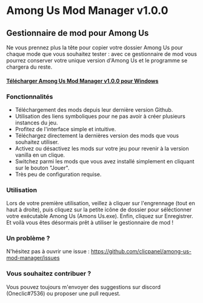 # Among Us Mod Manager v1.0.0
## Gestionnaire de mod pour Among Us
Ne vous prennez plus la tête pour copier votre dossier Among Us pour chaque mode que vous souhaitez tester : avec ce gestionnaire de mod vous pourrez conserver votre unique version d'Among Us et le programme se chargera du reste.

#### [Télécharger Among Us Mod Manager v1.0.0 pour Windows](https://github.com/clicpanel/among-us-mod-manager/releases/download/v1.0.1/Among.Us.Mod.Manager.Installer.exe)

### Fonctionnalités
- Téléchargement des mods depuis leur dernière version Github.
- Utilisation des liens symboliques pour ne pas avoir à créer plusieurs instances du jeu.
- Profitez de l'interface simple et intuitive.
- Téléchargez directement la dernières version des mods que vous souhaitez utiliser.
- Activez ou désactivez les mods sur votre jeu pour revenir à la version vanilla en un clique.
- Switchez parmi les mods que vous avez installé simplement en cliquant sur le bouton "Jouer".
- Très peu de configuration requise.
### Utilisation
Lors de votre première utilisation, veillez à cliquer sur l'engrennage (tout en haut à droite), puis cliquez sur la petite icône de dossier pour séléctionner votre exécutable Among Us (Amons Us.exe). Enfin, cliquez sur Enregistrer.
Et voilà vous êtes désormais prêt à utiliser le gestionnaire de mod !
### Un problème ?
N'hésitez pas à ouvrir une issue : https://github.com/clicpanel/among-us-mod-manager/issues
### Vous souhaitez contribuer ?
Vous pouvez toujours m'envoyer des suggestions sur discord (Oneclic#7536) ou proposer une pull request.
